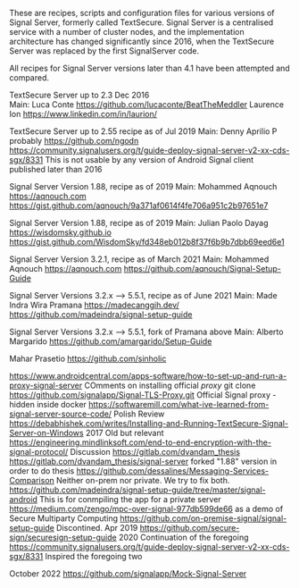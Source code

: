 These are recipes, scripts and configuration files for various versions of
Signal Server, formerly called TextSecure. Signal Server is a centralised
service with a number of cluster nodes, and the implementation architecture has
changed significantly since 2016, when the TextSecure Server was replaced by 
the first SignalServer code.

All recipes for Signal Server versions later than 4.1 have been attempted and
compared.

TextSecure Server up to 2.3 Dec 2016  
Main: Luca Conte   https://github.com/lucaconte/BeatTheMeddler
Laurence Ion https://www.linkedin.com/in/laurion/

TextSecure Server up to 2.55 recipe as of Jul 2019 
Main: Denny Aprilio P  probably https://github.com/ngodn
https://community.signalusers.org/t/guide-deploy-signal-server-v2-xx-cds-sgx/8331
This is not usable by any version of Android Signal client published later than 2016

Signal Server Version 1.88, recipe as of 2019
Main:  Mohammed Aqnouch  https://aqnouch.com
https://gist.github.com/aqnouch/9a371af0614f4fe706a951c2b97651e7 

Signal Server Version 1.88, recipe as of 2019
Main: Julian Paolo Dayag https://wisdomsky.github.io
https://gist.github.com/WisdomSky/fd348eb012b8f37f6b9b7dbb69eed6e1

Signal Server Version 3.2.1, recipe as of March 2021
Main:  Mohammed Aqnouch  https://aqnouch.com
https://github.com/aqnouch/Signal-Setup-Guide 

Signal Server Versions 3.2.x --> 5.5.1, recipe as of June 2021
Main: Made Indra Wira Pramana  https://madecanggih.dev/
https://github.com/madeindra/signal-setup-guide 

Signal Server Versions 3.2.x --> 5.5.1, fork of Pramana above
Main: Alberto Margarido
https://github.com/amargarido/Setup-Guide


Mahar Prasetio https://github.com/sinholic


https://www.androidcentral.com/apps-software/how-to-set-up-and-run-a-proxy-signal-server  COmments on installing official *proxy*
git clone https://github.com/signalapp/Signal-TLS-Proxy.git Official Signal proxy - hidden inside docker
https://softwaremill.com/what-ive-learned-from-signal-server-source-code/ Polish Review
https://debabhishek.com/writes/Installing-and-Running-TextSecure-Signal-Server-on-Windows 2017 Old but relevant
https://engineering.mindlinksoft.com/end-to-end-encryption-with-the-signal-protocol/  Discussion
https://gitlab.com/dvandam_thesis
https://gitlab.com/dvandam_thesis/signal-server forked "1.88" version in order to do thesis
https://github.com/dessalines/Messaging-Services-Comparison  Neither on-prem nor private. We try to fix both.
https://github.com/madeindra/signal-setup-guide/tree/master/signal-android  This is for conmpiling the app for a private server
https://medium.com/zengo/mpc-over-signal-977db599de66  as a demo of Secure Multiparty Computing
https://github.com/on-premise-signal/signal-setup-guide  Discontined. Apr 2019
https://github.com/secure-sign/securesign-setup-guide 2020 Continuation of the foregoing
https://community.signalusers.org/t/guide-deploy-signal-server-v2-xx-cds-sgx/8331  Inspired the foregoing two

October 2022 https://github.com/signalapp/Mock-Signal-Server
